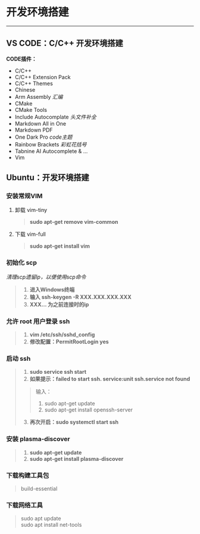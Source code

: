 # 开发环境搭建
***
## VS CODE：C/C++ 开发环境搭建
**CODE插件：**  
* C/C++
* C/C++ Extension Pack
* C/C++ Themes
* Chinese
* Arm Assembly          *汇编*
* CMake 
* CMake Tools
* Include Autocomplate  *头文件补全*
* Markdown All in One
* Markdown PDF
* One Dark Pro          *code主题*
* Rainbow Brackets      *彩虹花括号*
* Tabnine AI Autocomplete & ...
* Vim  
## Ubuntu：开发环境搭建
### 安装常规VIM  
1. 卸载 vim-tiny  
   > **sudo apt-get remove vim-common**
2. 下载 vim-full
   > **sudo apt-get install vim**
### 初始化 scp
*清理scp遗留ip，以便使用scp命令*
> 1. **进入Windows终端**  
> 2. **输入 ssh-keygen -R XXX.XXX.XXX.XXX**  
> 3. **XXX... 为之前连接时的ip**
### 允许 root 用户登录 ssh  
> 1. **vim /etc/ssh/sshd_config**  
> 2. **修改配置：PermitRootLogin yes**
### 启动 ssh
> 1. **sudo service ssh start**
> 2. **如果提示：failed to start ssh.     service:unit ssh.service not found**  
> >  输入：  
> >  1. sudo apt-get update  
> >  2. sudo apt-get install openssh-server   
> 3. **再次开启：sudo systemctl start ssh**
### 安装 plasma-discover
> 1. **sudo apt-get update**
> 2. **sudo apt-get install plasma-discover**
### 下载构建工具包
> build-essential
### 下载网络工具
> sudo apt update  
> sudo apt install net-tools

